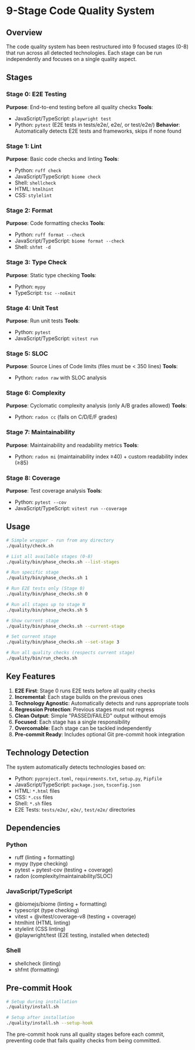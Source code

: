 # 9-Stage Code Quality System

## Overview
The code quality system has been restructured into 9 focused stages (0-8) that run across all detected technologies. Each stage can be run independently and focuses on a single quality aspect.

## Stages

### Stage 0: E2E Testing
**Purpose**: End-to-end testing before all quality checks
**Tools**:
- JavaScript/TypeScript: `playwright test`
- Python: `pytest` (E2E tests in tests/e2e/, e2e/, or test/e2e/)
**Behavior**: Automatically detects E2E tests and frameworks, skips if none found

### Stage 1: Lint
**Purpose**: Basic code checks and linting
**Tools**:
- Python: `ruff check`
- JavaScript/TypeScript: `biome check`
- Shell: `shellcheck`
- HTML: `htmlhint`
- CSS: `stylelint`

### Stage 2: Format
**Purpose**: Code formatting checks
**Tools**:
- Python: `ruff format --check`
- JavaScript/TypeScript: `biome format --check`
- Shell: `shfmt -d`

### Stage 3: Type Check
**Purpose**: Static type checking
**Tools**:
- Python: `mypy`
- TypeScript: `tsc --noEmit`

### Stage 4: Unit Test
**Purpose**: Run unit tests
**Tools**:
- Python: `pytest`
- JavaScript/TypeScript: `vitest run`

### Stage 5: SLOC
**Purpose**: Source Lines of Code limits (files must be < 350 lines)
**Tools**:
- Python: `radon raw` with SLOC analysis

### Stage 6: Complexity
**Purpose**: Cyclomatic complexity analysis (only A/B grades allowed)
**Tools**:
- Python: `radon cc` (fails on C/D/E/F grades)

### Stage 7: Maintainability
**Purpose**: Maintainability and readability metrics
**Tools**:
- Python: `radon mi` (maintainability index ≥40) + custom readability index (≥85)

### Stage 8: Coverage
**Purpose**: Test coverage analysis
**Tools**:
- Python: `pytest --cov`
- JavaScript/TypeScript: `vitest run --coverage`

## Usage

```bash
# Simple wrapper - run from any directory
./quality/check.sh

# List all available stages (0-8)
./quality/bin/phase_checks.sh --list-stages

# Run specific stage
./quality/bin/phase_checks.sh 1

# Run E2E tests only (Stage 0)
./quality/bin/phase_checks.sh 0

# Run all stages up to stage N
./quality/bin/phase_checks.sh 5

# Show current stage
./quality/bin/phase_checks.sh --current-stage

# Set current stage
./quality/bin/phase_checks.sh --set-stage 3

# Run all quality checks (respects current stage)
./quality/bin/run_checks.sh
```

## Key Features

1. **E2E First**: Stage 0 runs E2E tests before all quality checks
2. **Incremental**: Each stage builds on the previous ones
3. **Technology Agnostic**: Automatically detects and runs appropriate tools
4. **Regression Protection**: Previous stages must not regress
5. **Clean Output**: Simple "PASSED/FAILED" output without emojis
6. **Focused**: Each stage has a single responsibility
7. **Overcomable**: Each stage can be tackled independently
8. **Pre-commit Ready**: Includes optional Git pre-commit hook integration

## Technology Detection

The system automatically detects technologies based on:
- Python: `pyproject.toml`, `requirements.txt`, `setup.py`, `Pipfile`
- JavaScript/TypeScript: `package.json`, `tsconfig.json`
- HTML: `*.html` files
- CSS: `*.css` files  
- Shell: `*.sh` files
- E2E Tests: `tests/e2e/`, `e2e/`, `test/e2e/` directories

## Dependencies

### Python
- ruff (linting + formatting)
- mypy (type checking)
- pytest + pytest-cov (testing + coverage)
- radon (complexity/maintainability/SLOC)

### JavaScript/TypeScript
- @biomejs/biome (linting + formatting)
- typescript (type checking)
- vitest + @vitest/coverage-v8 (testing + coverage)
- htmlhint (HTML linting)
- stylelint (CSS linting)
- @playwright/test (E2E testing, installed when detected)

### Shell
- shellcheck (linting)
- shfmt (formatting)

## Pre-commit Hook

```bash
# Setup during installation
./quality/install.sh

# Setup after installation
./quality/install.sh --setup-hook
```

The pre-commit hook runs all quality stages before each commit, preventing code that fails quality checks from being committed.
